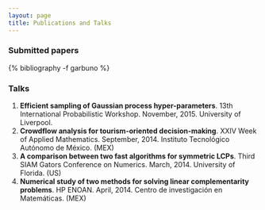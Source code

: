 ```yaml
---
layout: page
title: Publications and Talks
---
```


### Submitted papers

{% bibliography -f garbuno %}

### Talks  

1. **Efficient sampling of Gaussian process hyper-parameters**. 13th International Probabilistic Workshop. November, 2015. University of Liverpool. 
2. **Crowdflow analysis for tourism-oriented decision-making**. XXIV Week of Applied Mathematics. September, 2014. Instituto Tecnológico Autónomo de México. (MEX)  
3. **A comparison between two fast algorithms for symmetric LCPs**. Third SIAM Gators Conference on Numerics. March, 2014. University of Florida. (US)  
4. **Numerical study of two methods for solving linear complementarity problems**. HP ENOAN. April,  2014. Centro de investigación en Matemáticas. (MEX)  

